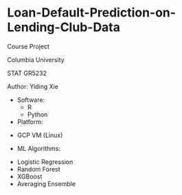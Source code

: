 # Loan-Default-Prediction-on-Lending-Club-Data

Course Project

Columbia University

STAT GR5232

Author: Yiding Xie

- Software:
   - R
   - Python
- Platform:
 + GCP VM (Linux)
- ML Algorithms:
 + Logistic Regression
 + Random Forest
 + XGBoost
 + Averaging Ensemble
